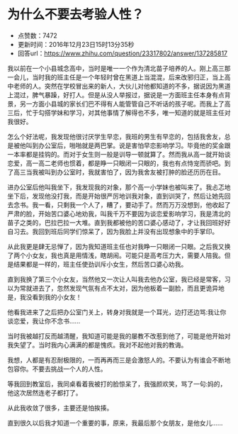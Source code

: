 # 为什么不要去考验人性？
- 点赞数：7472
- 更新时间：2016年12月23日15时13分35秒
- 回答url：https://www.zhihu.com/question/23317802/answer/137285817
<body>
 <p data-pid="kTE1Z9UP">我以前在一个小县城念高中，当时是唯一一个作为清北苗子培养的人。刚上高三那一会儿，当时我的班主任是一个年轻时曾在黑道上当混混，后来改邪归正，当上高中老师的人。突然在学校冒出来的新人，大伙儿对他都知道的不多，据说因为黑道上混过，脾气暴躁，好打人。但是从没人举报过，据说是一方面班主任本身有点背景，另一方面小县城的家长们巴不得有人能管管自己不听话的孩子呢。而我上了高三后，忙于勾搭学妹和学习，对其他事情了解得也不多，唯一知道的就是班主任对我很好。</p>
 <p data-pid="djkzmaJu">怎么个好法呢，我发现他很讨厌学生早恋，我班的男生有早恋的，包括我舍友，总是被他叫到办公室后，啪啪就是两巴掌。说是害怕早恋影响学习。毕竟他的奖金跟一本率都是挂钩的。而对于女生则一般是训导一顿就算了。然而我从高一就开始谈恋爱，高一高二老师也惯着，都是睁一只眼闭一只眼的，我也有点恃宠而骄吧。到了高三当我被叫到办公室时，我就害怕了，因为我舍友被打肿的脸还历历在目。</p>
 <p data-pid="xDXkO8BU">进办公室后他叫我坐下，我发现我的对象，那个高一小学妹也被叫来了。我忐忑地坐下后，发现他没打我，而是开始很严厉地训我对象，直到训哭了，然后让她先回去念书。我一看，只剩我一个人了，糟了，要动手了。然而万万没想到，他收起了严肃的脸，开始苦口婆心地劝我，叫我千万不要因为谈恋爱影响学习，我是清北的苗子之类的，巴拉巴拉一大堆。直到我都被他的苦口婆心感动了，才让我回班好好自习去。我回到班后同学们惊呆了，因为我脸上并没有出现想象中的手掌印。</p>
 <p data-pid="_7NEuLSA">从此我更是肆无忌惮了，因为我知道班主任也对我睁一只眼闭一只眼。之后我又换了两个小女友，我也真是用情浅，瞎胡闹。可能只是高考压力大，需要人陪我。但是结果都是一样的，班主任使劲训斥小女生，然后苦口婆心劝我。</p>
 <p data-pid="DgKx_HU4">直到我换了第三个小女友，当然他又一次让人叫我去他办公室，我已经是常客，习以为常就进去了，忽然发现气氛有点不太对，因为他板着一副脸，而且更诡异地是，我没看到我的小女友！</p>
 <p data-pid="uZZpTqRu">他看我进来了之后把办公室门关上，转身对我就是一个耳光，边打还边骂:我让你谈恋爱，我让你不念书......</p>
 <p data-pid="Q2gmX_Wn">当时我被越打反而越清醒，我知道可能是我的屡教不改惹到他了，可能是他开始对我失望了。当时我内心满满的都是愧疚。我对不起他对我的教诲。</p>
 <p data-pid="HMU3nPK0">我想，人都是有忍耐极限的，一而再再而三是会激怒人的。不要认为有谁会不断地包容你。不要去挑战一个人的人性。</p>
 <p data-pid="E8TnRgQe">等我回到教室后，我同桌看着我被打的脸惊呆了，我强颜欢笑，骂了一句:妈的，他这次居然连老子都打了。</p>
 <p data-pid="-DYKgC37">从此我收敛了很多，主要还是怕挨揍。</p>
 <p data-pid="ikSLyM30">直到很久以后我才知道一个重要的事，原来，我最后那个女朋友，是他女儿......</p>
</body>